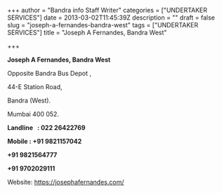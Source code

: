 +++
author = "Bandra info Staff Writer"
categories = ["UNDERTAKER SERVICES"]
date = 2013-03-02T11:45:39Z
description = ""
draft = false
slug = "joseph-a-fernandes-bandra-west"
tags = ["UNDERTAKER SERVICES"]
title = "Joseph A Fernandes, Bandra West"

+++


<p><strong>Joseph A Fernandes, Bandra West</strong></p>
<p>Opposite Bandra Bus Depot ,</p>
<p>44-E Station Road,</p>
<p>Bandra (West).</p>
<p>Mumbai 400 052.</p>
<p><strong>Landline   : 022 26422769</strong></p>
<p><strong>Mobile : +91 9821157042</strong></p>
<p><strong>+91 9821564777</strong></p>
<p><strong>+91 9702029111</strong></p>
<p>Website: <a href="https://josephafernandes.com/">https://josephafernandes.com/</a></p>



